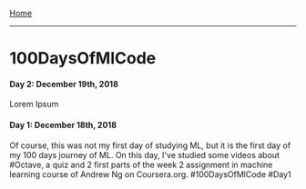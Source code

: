 [Home](../readme.md)

-----
# 100DaysOfMlCode

#### Day 2: December 19th, 2018
Lorem Ipsum

#### Day 1: December 18th, 2018
Of course, this was not my first day of studying ML, but it is the first day of my 100 days journey of ML. On this day, I've studied some videos about #Octave, a quiz and 2 first parts of the week 2 assignment in machine learning course of Andrew Ng on Coursera.org. #100DaysOfMlCode #Day1

